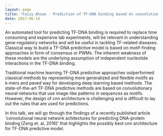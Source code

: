 ```yaml
---
layout: page
title: "Faizy Ahsan - Prediction of TF-DNA binding based on convolutional neural network architectures." 
date: 2017-06-14
---
```


An automated tool for predicting TF-DNA binding is required
to replace time consuming and expensive lab experiments, will be relevant 
in understanding gene-regulatory networks and will be useful in tackling
TF-related diseases. Classical way to build a TF-DNA predictive model is
based on motif-finding approaches in form of consensus or PWMs. The inherent 
weakness of these models are the underlying assumption of independent nucleotide interactions in the TF-DNA binding.

Traditional machine learning TF-DNA predictive approaches outperformed classical methods by representing more generalized and flexible motifs as
k-mers and paved way for developing deep learning based methods. The state-of-the-art TF-DNA predictive methods are based on convolutionary neural networks
that use image-like patterns in sequences as motifs. However, the design of cnn architecture is challenging and is difficult to lay out the rules that are used for predictions.

In this talk, we will go through the findings of a recently published article 
'convolutional neural network achitectures for predicting DNA-protein binding [Zeng et. al, 2016]' that highlights the possibly best cnn architecture for TF-DNA 
predictive model.
